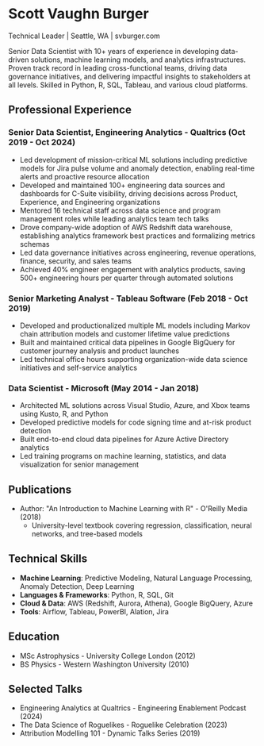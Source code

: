 # Scott Vaughn Burger
Technical Leader | Seattle, WA | svburger.com

Senior Data Scientist with 10+ years of experience in developing data-driven solutions, machine learning models, and analytics infrastructures. Proven track record in leading cross-functional teams, driving data governance initiatives, and delivering impactful insights to stakeholders at all levels. Skilled in Python, R, SQL, Tableau, and various cloud platforms.

## Professional Experience

### Senior Data Scientist, Engineering Analytics - Qualtrics (Oct 2019 - Oct 2024)
- Led development of mission-critical ML solutions including predictive models for Jira pulse volume and anomaly detection, enabling real-time alerts and proactive resource allocation
- Developed and maintained 100+ engineering data sources and dashboards for C-Suite visibility, driving decisions across Product, Experience, and Engineering organizations
- Mentored 16 technical staff across data science and program management roles while leading analytics team tech talks
- Drove company-wide adoption of AWS Redshift data warehouse, establishing analytics framework best practices and formalizing metrics schemas
- Led data governance initiatives across engineering, revenue operations, finance, security, and sales teams
- Achieved 40% engineer engagement with analytics products, saving 500+ engineering hours per quarter through automated solutions

### Senior Marketing Analyst - Tableau Software (Feb 2018 - Oct 2019)
- Developed and productionalized multiple ML models including Markov chain attribution models and customer lifetime value predictions
- Built and maintained critical data pipelines in Google BigQuery for customer journey analysis and product launches
- Led technical office hours supporting organization-wide data science initiatives and self-service analytics

### Data Scientist - Microsoft (May 2014 - Jan 2018)
- Architected ML solutions across Visual Studio, Azure, and Xbox teams using Kusto, R, and Python
- Developed predictive models for code signing time and at-risk product detection
- Built end-to-end cloud data pipelines for Azure Active Directory analytics
- Led training programs on machine learning, statistics, and data visualization for senior management

## Publications
- Author: "An Introduction to Machine Learning with R" - O'Reilly Media (2018)
  - University-level textbook covering regression, classification, neural networks, and tree-based models

## Technical Skills
- **Machine Learning**: Predictive Modeling, Natural Language Processing, Anomaly Detection, Deep Learning
- **Languages & Frameworks**: Python, R, SQL, Git
- **Cloud & Data**: AWS (Redshift, Aurora, Athena), Google BigQuery, Azure
- **Tools**: Airflow, Tableau, PowerBI, Alation, Jira

## Education
- MSc Astrophysics - University College London (2012)
- BS Physics - Western Washington University (2010)

## Selected Talks
- Engineering Analytics at Qualtrics - Engineering Enablement Podcast (2024)
- The Data Science of Roguelikes - Roguelike Celebration (2023)
- Attribution Modelling 101 - Dynamic Talks Series (2019)
